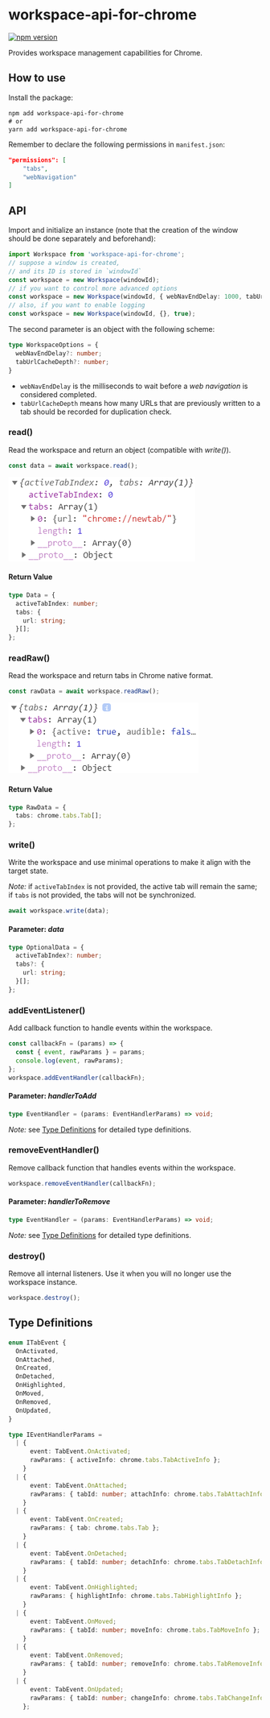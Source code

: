 # workspace-api-for-chrome

[![npm version](https://badge.fury.io/js/workspace-api-for-chrome.svg)](https://badge.fury.io/js/workspace-api-for-chrome)

Provides workspace management capabilities for Chrome.

## How to use

Install the package:

```shell
npm add workspace-api-for-chrome
# or
yarn add workspace-api-for-chrome
```

Remember to declare the following permissions in `manifest.json`:

```json lines
"permissions": [
    "tabs",
    "webNavigation"
]
```

## API

Import and initialize an instance (note that the creation of the window should be done separately and beforehand):

```typescript
import Workspace from 'workspace-api-for-chrome';
// suppose a window is created,
// and its ID is stored in `windowId`
const workspace = new Workspace(windowId);
// if you want to control more advanced options
const workspace = new Workspace(windowId, { webNavEndDelay: 1000, tabUrlCacheDepth: 1 });
// also, if you want to enable logging
const workspace = new Workspace(windowId, {}, true);
```

The second parameter is an object with the following scheme:

```typescript
type WorkspaceOptions = {
  webNavEndDelay?: number;
  tabUrlCacheDepth?: number;
}
```

- `webNavEndDelay` is the milliseconds to wait before a *web navigation* is considered completed.
- `tabUrlCacheDepth` means how many URLs that are previously written to a tab should be recorded for duplication check.

### read()

Read the workspace and return an object (compatible with *write()*).

```typescript
const data = await workspace.read();
```

![](./docs/read.png)

#### Return Value

```typescript
type Data = {
  activeTabIndex: number;
  tabs: {
    url: string;
  }[];
};
```

### readRaw()

Read the workspace and return tabs in Chrome native format.

```typescript
const rawData = await workspace.readRaw();
```

![](./docs/read-raw.png)

#### Return Value

```typescript
type RawData = {
  tabs: chrome.tabs.Tab[];
};
```

### write()

Write the workspace and use minimal operations to make it align with the target state.

*Note:* if `activeTabIndex` is not provided, the active tab will remain the same; if `tabs` is not provided, the tabs
will not be synchronized.

```typescript
await workspace.write(data);
```

#### Parameter: *data*

```typescript
type OptionalData = {
  activeTabIndex?: number;
  tabs?: {
    url: string;
  }[];
};
```

### addEventListener()

Add callback function to handle events within the workspace.

```typescript
const callbackFn = (params) => {
  const { event, rawParams } = params;
  console.log(event, rawParams);
};
workspace.addEventHandler(callbackFn);
```

#### Parameter: *handlerToAdd*

```typescript
type EventHandler = (params: EventHandlerParams) => void;
```

*Note:* see [Type Definitions](#type-definitions) for detailed type definitions.

### removeEventHandler()

Remove callback function that handles events within the workspace.

```typescript
workspace.removeEventHandler(callbackFn);
```

#### Parameter: *handlerToRemove*

```typescript
type EventHandler = (params: EventHandlerParams) => void;
```

*Note:* see [Type Definitions](#type-definitions) for detailed type definitions.

### destroy()

Remove all internal listeners. Use it when you will no longer use the workspace instance.

```typescript
workspace.destroy();
```

## Type Definitions

```typescript
enum ITabEvent {
  OnActivated,
  OnAttached,
  OnCreated,
  OnDetached,
  OnHighlighted,
  OnMoved,
  OnRemoved,
  OnUpdated,
}
```

```typescript
type IEventHandlerParams =
  | {
      event: TabEvent.OnActivated;
      rawParams: { activeInfo: chrome.tabs.TabActiveInfo };
    }
  | {
      event: TabEvent.OnAttached;
      rawParams: { tabId: number; attachInfo: chrome.tabs.TabAttachInfo };
    }
  | {
      event: TabEvent.OnCreated;
      rawParams: { tab: chrome.tabs.Tab };
    }
  | {
      event: TabEvent.OnDetached;
      rawParams: { tabId: number; detachInfo: chrome.tabs.TabDetachInfo };
    }
  | {
      event: TabEvent.OnHighlighted;
      rawParams: { highlightInfo: chrome.tabs.TabHighlightInfo };
    }
  | {
      event: TabEvent.OnMoved;
      rawParams: { tabId: number; moveInfo: chrome.tabs.TabMoveInfo };
    }
  | {
      event: TabEvent.OnRemoved;
      rawParams: { tabId: number; removeInfo: chrome.tabs.TabRemoveInfo };
    }
  | {
      event: TabEvent.OnUpdated;
      rawParams: { tabId: number; changeInfo: chrome.tabs.TabChangeInfo; tab: chrome.tabs.Tab };
    };
```
